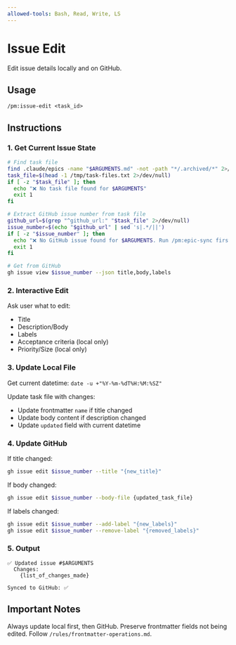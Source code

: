 ```yaml
---
allowed-tools: Bash, Read, Write, LS
---
```


# Issue Edit

Edit issue details locally and on GitHub.

## Usage
```
/pm:issue-edit <task_id>
```

## Instructions

### 1. Get Current Issue State

```bash
# Find task file
find .claude/epics -name "$ARGUMENTS.md" -not -path "*/.archived/*" 2>/dev/null > /tmp/task-files.txt
task_file=$(head -1 /tmp/task-files.txt 2>/dev/null)
if [ -z "$task_file" ]; then
  echo "❌ No task file found for $ARGUMENTS"
  exit 1
fi

# Extract GitHub issue number from task file
github_url=$(grep "^github_url:" "$task_file" 2>/dev/null)
issue_number=$(echo "$github_url" | sed 's|.*/||')
if [ -z "$issue_number" ]; then
  echo "❌ No GitHub issue found for $ARGUMENTS. Run /pm:epic-sync first."
  exit 1
fi

# Get from GitHub
gh issue view $issue_number --json title,body,labels
```

### 2. Interactive Edit

Ask user what to edit:
- Title
- Description/Body
- Labels
- Acceptance criteria (local only)
- Priority/Size (local only)

### 3. Update Local File

Get current datetime: `date -u +"%Y-%m-%dT%H:%M:%SZ"`

Update task file with changes:
- Update frontmatter `name` if title changed
- Update body content if description changed
- Update `updated` field with current datetime

### 4. Update GitHub

If title changed:
```bash
gh issue edit $issue_number --title "{new_title}"
```

If body changed:
```bash
gh issue edit $issue_number --body-file {updated_task_file}
```

If labels changed:
```bash
gh issue edit $issue_number --add-label "{new_labels}"
gh issue edit $issue_number --remove-label "{removed_labels}"
```

### 5. Output

```
✅ Updated issue #$ARGUMENTS
  Changes:
    {list_of_changes_made}
  
Synced to GitHub: ✅
```

## Important Notes

Always update local first, then GitHub.
Preserve frontmatter fields not being edited.
Follow `/rules/frontmatter-operations.md`.